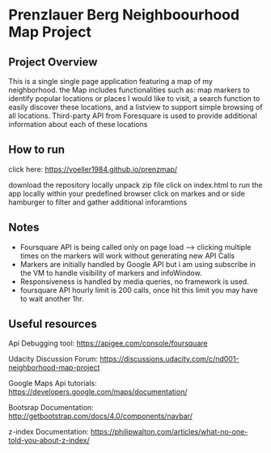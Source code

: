 # Prenzlauer Berg Neighboourhood Map Project

Project Overview
-------------
This is a single single page application featuring a map of my neighborhood. the Map includes functionalities such as:
map markers to identify popular locations or places I would like to visit, a search function to easily discover these locations, and a listview to support simple browsing of all locations. 
Third-party API from Foresquare is used to provide additional information about each of these locations

How to run
-------------
click here: https://voeller1984.github.io/prenzmap/

download the repository locally
unpack zip file
click on index.html to run the app locally within your predefined browser
click on markes and or side hamburger to filter and gather additional inforamtions


Notes
-------------
* Foursquare API is being called only on page load --> clicking multiple times on the markers will work without generating new API Calls
* Markers are initially handled by Google API but i am using subscribe in the VM to handle visibility of markers and infoWindow.
* Responsiveness is handled by media queries, no framework is used.
* foursquare API hourly limit is 200 calls, once hit this limit you may have to wait another 1hr.







Useful resources
-------------
Api Debugging tool: https://apigee.com/console/foursquare

Udacity Discussion Forum: https://discussions.udacity.com/c/nd001-neighborhood-map-project

Google Maps Api tutorials: https://developers.google.com/maps/documentation/

Bootsrap Documentation: http://getbootstrap.com/docs/4.0/components/navbar/

z-index Documentation: https://philipwalton.com/articles/what-no-one-told-you-about-z-index/
